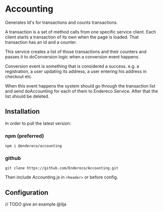 # Accounting

Generates Id's for transactions and counts transactions.

A transaction is a set of method calls from one specific service client. Each client starts a transaction of its own when the page is loaded. That transaction has an id and a counter.

This service creates a list of those transactions and their counters and passes it to doConversion logic when a conversion event happens.

Conversion event is something that is considered a success. e.g. a registration, a user updating its address, a user entering his address in checkout etc.

When this event happens the system should go through the transaction list and send doAccounting for each of them to Endereco Service. After that the list should be deleted.

## Installation

In order to pull the latest version:

### npm (preferred)

```
npm i @endereco/accounting
```

### github

```
git clone https://github.com/Endereco/Accounting.git
```

Then include Accounting.js in `<header>` or before config.

## Configuration

// TODO give an example @ilja
